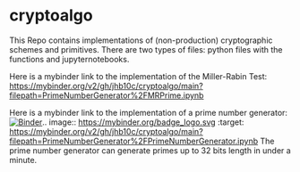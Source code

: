 # cryptoalgo
This Repo contains implementations of (non-production) cryptographic schemes and primitives. There are two types of files: python files with the functions and jupyternotebooks. 

Here is a mybinder link to the implementation of the Miller-Rabin Test: https://mybinder.org/v2/gh/jhb10c/cryptoalgo/main?filepath=PrimeNumberGenerator%2FMRPrime.ipynb

Here is a mybinder link to the implementation of a prime number generator: [![Binder](https://mybinder.org/badge_logo.svg)](https://mybinder.org/v2/gh/jhb10c/cryptoalgo/main?filepath=PrimeNumberGenerator%2FPrimeNumberGenerator.ipynb).. image:: https://mybinder.org/badge_logo.svg
 :target: https://mybinder.org/v2/gh/jhb10c/cryptoalgo/main?filepath=PrimeNumberGenerator%2FPrimeNumberGenerator.ipynb
The prime number generator can generate primes up to 32 bits length in under a minute. 

